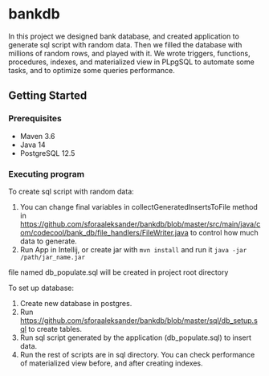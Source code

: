 # bankdb
In this project we designed bank database, and created application to generate sql script with random data.
Then we filled the database with millions of random rows, and played with it. We wrote triggers, functions,
procedures, indexes, and materialized view in PLpgSQL to automate some tasks, and to optimize some queries performance.

## Getting Started

### Prerequisites

* Maven 3.6
* Java 14
* PostgreSQL 12.5

### Executing program
To create sql script with random data:
1. You can change final variables in collectGeneratedInsertsToFile method in https://github.com/sforaaleksander/bankdb/blob/master/src/main/java/com/codecool/bank_db/file_handlers/FileWriter.java to control how much data to generate.
2. Run App in Intellij, or
create jar with
`mvn install`
and run it
`java -jar /path/jar_name.jar`

file named db_populate.sql will be created in project root directory

To set up database:
1. Create new database in postgres.
2. Run https://github.com/sforaaleksander/bankdb/blob/master/sql/db_setup.sql to create tables.
3. Run sql script generated by the application (db_populate.sql) to insert data.
4. Run the rest of scripts are in sql directory. You can check performance of materialized view before, and after creating indexes.
